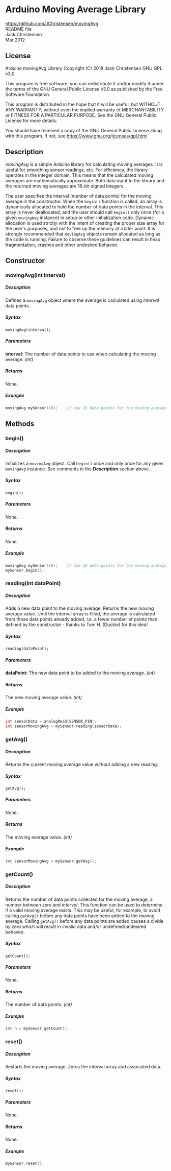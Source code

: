 # Arduino Moving Average Library
https://github.com/JChristensen/movingAvg  
README file  
Jack Christensen  
Mar 2012  

## License
Arduino movingAvg Library Copyright (C) 2018 Jack Christensen GNU GPL v3.0

This program is free software: you can redistribute it and/or modify it under the terms of the GNU General Public License v3.0 as published by the Free Software Foundation.

This program is distributed in the hope that it will be useful, but WITHOUT ANY WARRANTY; without even the implied warranty of MERCHANTABILITY or FITNESS FOR A PARTICULAR PURPOSE.  See the GNU General Public License for more details.

You should have received a copy of the GNU General Public License
along with this program. If not, see <https://www.gnu.org/licenses/gpl.html>

## Description
*movingAvg* is a simple Arduino library for calculating moving averages. It is useful for smoothing sensor readings, etc. For efficiency, the library operates in the integer domain. This means that the calculated moving averages are mathematically approximate. Both data input to the library and the returned moving averages are 16-bit signed integers.

The user specifies the interval (number of data points) for the moving average in the constructor. When the `begin()` function is called, an array is dynamically allocated to hold the number of data points in the interval. This array is never deallocated, and the user should call `begin()` only once (for a given `movingAvg` instance) in setup or other initialization code. Dynamic allocation is used strictly with the intent of creating the proper size array for the user's purposes, and not to free up the memory at a later point. It is strongly recommended that `movingAvg` objects remain allocated as long as the code is running. Failure to observe these guidelines can result in heap fragmentation, crashes and other undesired behavior.

## Constructor
### movingAvg(int interval)
##### Description
Defines a `movingAvg` object where the average is calculated using *interval* data points.
##### Syntax
`movingAvg(interval);`
##### Parameters
**interval:** The number of data points to use when calculating the moving average. *(int)*
##### Returns
None.
##### Example
```c++
movingAvg mySensor(10);    // use 10 data points for the moving average
```

## Methods
### begin()
##### Description
Initializes a `movingAvg` object. Call `begin()` once and only once for any given `movingAvg` instance. See comments in the **Description** section above.
##### Syntax
`begin();`
##### Parameters
None.
##### Returns
None.
##### Example
```c++
movingAvg mySensor(10);    // use 10 data points for the moving average
mySensor.begin();
```

### reading(int dataPoint)
##### Description
Adds a new data point to the moving average. Returns the new moving average value. Until the interval array is filled, the average is calculated from those data points already added, i.e. a fewer number of points than defined by the constructor - thanks to Tom H. (Duckie) for this idea!
##### Syntax
`reading(dataPoint);`
##### Parameters
**dataPoint:** The new data point to be added to the moving average. *(int)*
##### Returns
The new moving average value. *(int)*
##### Example
```c++
int sensorData = analogRead(SENSOR_PIN);
int sensorMovingAvg = mySensor.reading(sensorData);
```

### getAvg()
##### Description
Returns the current moving average value without adding a new reading.
##### Syntax
`getAvg();`
##### Parameters
None.
##### Returns
The moving average value. *(int)*
##### Example
```c++
int sensorMovingAvg = mySensor.getAvg();
```

### getCount()
##### Description
Returns the number of data points collected for the moving average, a number between zero and *interval*. This function can be used to determine if a valid moving average exists. This may be useful, for example, to avoid calling `getAvg()` before any data points have been added to the moving average. Calling `getAvg()` before any data points are added causes a divide by zero which will result in invalid data and/or undefined/undesired behavior.
##### Syntax
`getCount();`
##### Parameters
None.
##### Returns
The number of data points. *(int)*
##### Example
```c++
int n = mySensor.getCount();
```

### reset()
##### Description
Restarts the moving average. Zeros the interval array and associated data.
##### Syntax
`reset();`
##### Parameters
None.
##### Returns
None.
##### Example
```c++
mySensor.reset();
```
